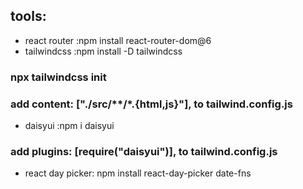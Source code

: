 ## tools:
- react router :npm install react-router-dom@6
- tailwindcss :npm install -D tailwindcss
###               npx tailwindcss init
###            add content: ["./src/**/*.{html,js}"], to tailwind.config.js 
- daisyui :npm i daisyui
###            add plugins: [require("daisyui")], to tailwind.config.js
- react day picker: npm install react-day-picker date-fns 